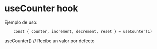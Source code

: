 # useCounter hook

Ejemplo de uso:
```
    const { counter, increment, decrement, reset } = useCounter(1)
```

useCounter() // Recibe un valor por defecto